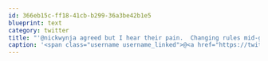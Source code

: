 ```yaml
---
id: 366eb15c-ff18-41cb-b299-36a3be42b1e5
blueprint: text
category: twitter
title: "'@nickwynja agreed but I hear their pain.  Changing rules mid-game sucks for the over-mortgaged entrepreneur"
caption: '<span class="username username_linked">@<a href="https://twitter.com/nickwynja" title="Nick Wynja">nickwynja</a></span> agreed but I hear their pain.  Changing rules mid-game sucks for the over-mortgaged entrepreneur'
---
```


